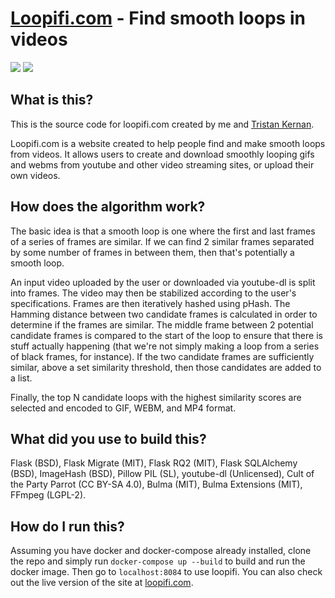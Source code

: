 # [Loopifi.com](loopifi.com) - Find smooth loops in videos
![](https://imgur.com/54DuAUR.gif) ![](https://imgur.com/XrNK4Zd.gif)

## What is this?
This is the source code for loopifi.com created by me and [Tristan Kernan](https://github.com/tristanmkernan).

Loopifi.com is a website created to help people find and make smooth loops from videos. It allows users to create and download smoothly looping gifs and webms from youtube and other video streaming sites, or upload their own videos.

## How does the algorithm work?
The basic idea is that a smooth loop is one where the first and last frames of a series of frames are similar. If we can find 2 similar frames separated by some number of frames in between them, then that's potentially a smooth loop. 

An input video uploaded by the user or downloaded via youtube-dl is split into frames. The video may then be stabilized according to the user's specifications. Frames are then iteratively hashed using pHash. The Hamming distance between two candidate frames is calculated in order to determine if the frames are similar. The middle frame between 2 potential candidate frames is compared to the start of the loop to ensure that there is stuff actually happening (that we're not simply making a loop from a series of black frames, for instance). If the two candidate frames are sufficiently similar, above a set similarity threshold, then those candidates are added to a list.

Finally, the top N candidate loops with the highest similarity scores are selected and encoded to GIF, WEBM, and MP4 format. 

## What did you use to build this?
Flask	(BSD), Flask Migrate	(MIT), Flask RQ2 (MIT), Flask SQLAlchemy (BSD), ImageHash (BSD), Pillow	PIL (SL), youtube-dl	(Unlicensed), Cult of the Party Parrot (CC BY-SA 4.0), Bulma (MIT), Bulma Extensions (MIT), FFmpeg (LGPL-2).

## How do I run this?
Assuming you have docker and docker-compose already installed, clone the repo and simply run `docker-compose up --build` to build and run the docker image. Then go to `localhost:8084` to use loopifi. You can also check out the live version of the site at [loopifi.com](loopifi.com).

